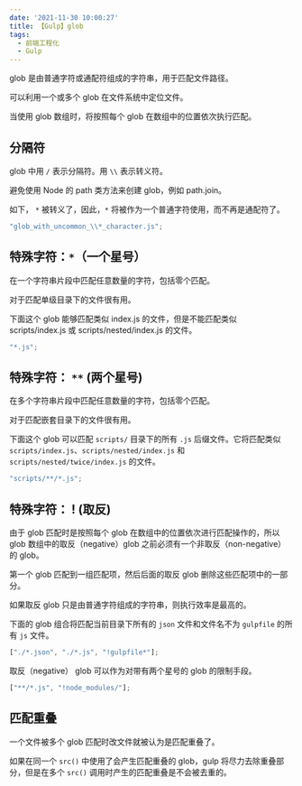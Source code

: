 ```yaml
---
date: '2021-11-30 10:00:27'
title: 【Gulp】glob
tags:
  - 前端工程化
  - Gulp
---
```


glob 是由普通字符或通配符组成的字符串，用于匹配文件路径。

可以利用一个或多个 glob 在文件系统中定位文件。

当使用 glob 数组时，将按照每个 glob 在数组中的位置依次执行匹配。

## 分隔符

glob 中用 `/` 表示分隔符。用 `\\` 表示转义符。

避免使用 Node 的 path 类方法来创建 glob，例如 path.join。

如下， `*` 被转义了，因此，`*` 将被作为一个普通字符使用，而不再是通配符了。

```js
"glob_with_uncommon_\\*_character.js";
```

## 特殊字符：`*`（一个星号）

在一个字符串片段中匹配任意数量的字符，包括零个匹配。

对于匹配单级目录下的文件很有用。

下面这个 glob 能够匹配类似 index.js 的文件，但是不能匹配类似 scripts/index.js 或 scripts/nested/index.js 的文件。

```js
"*.js";
```

## 特殊字符： `**` (两个星号)

在多个字符串片段中匹配任意数量的字符，包括零个匹配。

对于匹配嵌套目录下的文件很有用。

下面这个 glob 可以匹配 `scripts/` 目录下的所有 `.js` 后缀文件。它将匹配类似 `scripts/index.js`、`scripts/nested/index.js` 和 `scripts/nested/twice/index.js` 的文件。

```js
"scripts/**/*.js";
```

## 特殊字符： ! (取反)

由于 glob 匹配时是按照每个 glob 在数组中的位置依次进行匹配操作的，所以 glob 数组中的取反（negative）glob 之前必须有一个非取反（non-negative）的 glob。

第一个 glob 匹配到一组匹配项，然后后面的取反 glob 删除这些匹配项中的一部分。

如果取反 glob 只是由普通字符组成的字符串，则执行效率是最高的。

下面的 glob 组合将匹配当前目录下所有的 `json` 文件和文件名不为 `gulpfile` 的所有 `js` 文件。

```js
["./*.json", "./*.js", "!gulpfile*"];
```

取反（negative） glob 可以作为对带有两个星号的 glob 的限制手段。

```js
["**/*.js", "!node_modules/"];
```

## 匹配重叠

一个文件被多个 glob 匹配时改文件就被认为是匹配重叠了。

如果在同一个 `src()` 中使用了会产生匹配重叠的 glob，gulp 将尽力去除重叠部分，但是在多个 `src()` 调用时产生的匹配重叠是不会被去重的。
